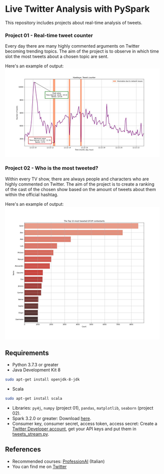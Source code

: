 # Live Twitter Analysis with PySpark
This repository includes projects about real-time analysis of tweets.

### Project 01 - Real-time tweet counter
Every day there are many highly commented arguments on Twitter becoming trending topics. The aim of the project is to observe in which time slot the most tweets about a chosen topic are sent.

Here's an example of output:
![hawkeye_output](https://github.com/DanielDaduyo/tweets_analysis/blob/main/01%20-%20Real-time%20tweet%20counter/output/hawkeye.jpg)

### Project 02 - Who is the most tweeted?
Within every TV show, there are always people and characters who are highly commented on Twitter. The aim of the project is to create a ranking of the cast of the chosen show based on the amount of tweets about them within the official hashtag.

Here's an example of output:
![GFVIP_output](https://github.com/DanielDaduyo/tweets_analysis/blob/main/02%20-%20Who%20is%20the%20most%20tweeted%3F/output/GFVIP_2021_12_19_cont.jpg)

## Requirements
* Python 3.7.3 or greater
* Java Development Kit 8
```bash
sudo apt-get install openjdk-8-jdk
```
* Scala
```bash
sudo apt-get install scala
```
* Libraries: ```py4j```, ```numpy``` (project 01), ```pandas```, ```matplotlib```, ```seaborn``` (project 02).
* Spark 3.2.0 or greater: Download [here](https://spark.apache.org/downloads.html).
* Consumer key, consumer secret, access token, access secret: Create a [Twitter Developer account](https://developer.twitter.com/en), get your API keys and put them in [tweets_stream.py](https://github.com/DanielDaduyo/tweets_analysis/blob/main/01%20-%20Real-time%20tweet%20counter/tweets_stream.py).

## References
* Recommended courses: [ProfessionAI](https://www.profession.ai) (Italian)
* You can find me on [Twitter](https://twitter.com/DaniDaduyo)
